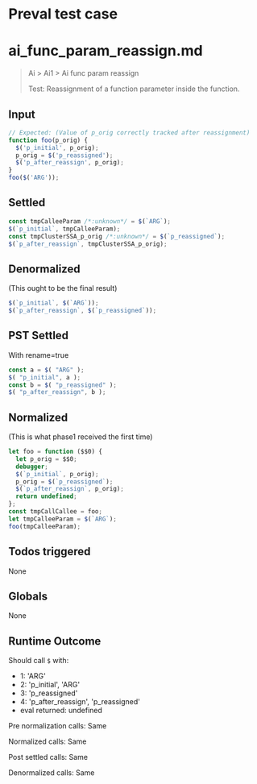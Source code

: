 # Preval test case

# ai_func_param_reassign.md

> Ai > Ai1 > Ai func param reassign
>
> Test: Reassignment of a function parameter inside the function.

## Input

`````js filename=intro
// Expected: (Value of p_orig correctly tracked after reassignment)
function foo(p_orig) {
  $('p_initial', p_orig);
  p_orig = $('p_reassigned');
  $('p_after_reassign', p_orig);
}
foo($('ARG'));
`````


## Settled


`````js filename=intro
const tmpCalleeParam /*:unknown*/ = $(`ARG`);
$(`p_initial`, tmpCalleeParam);
const tmpClusterSSA_p_orig /*:unknown*/ = $(`p_reassigned`);
$(`p_after_reassign`, tmpClusterSSA_p_orig);
`````


## Denormalized
(This ought to be the final result)

`````js filename=intro
$(`p_initial`, $(`ARG`));
$(`p_after_reassign`, $(`p_reassigned`));
`````


## PST Settled
With rename=true

`````js filename=intro
const a = $( "ARG" );
$( "p_initial", a );
const b = $( "p_reassigned" );
$( "p_after_reassign", b );
`````


## Normalized
(This is what phase1 received the first time)

`````js filename=intro
let foo = function ($$0) {
  let p_orig = $$0;
  debugger;
  $(`p_initial`, p_orig);
  p_orig = $(`p_reassigned`);
  $(`p_after_reassign`, p_orig);
  return undefined;
};
const tmpCallCallee = foo;
let tmpCalleeParam = $(`ARG`);
foo(tmpCalleeParam);
`````


## Todos triggered


None


## Globals


None


## Runtime Outcome


Should call `$` with:
 - 1: 'ARG'
 - 2: 'p_initial', 'ARG'
 - 3: 'p_reassigned'
 - 4: 'p_after_reassign', 'p_reassigned'
 - eval returned: undefined

Pre normalization calls: Same

Normalized calls: Same

Post settled calls: Same

Denormalized calls: Same
